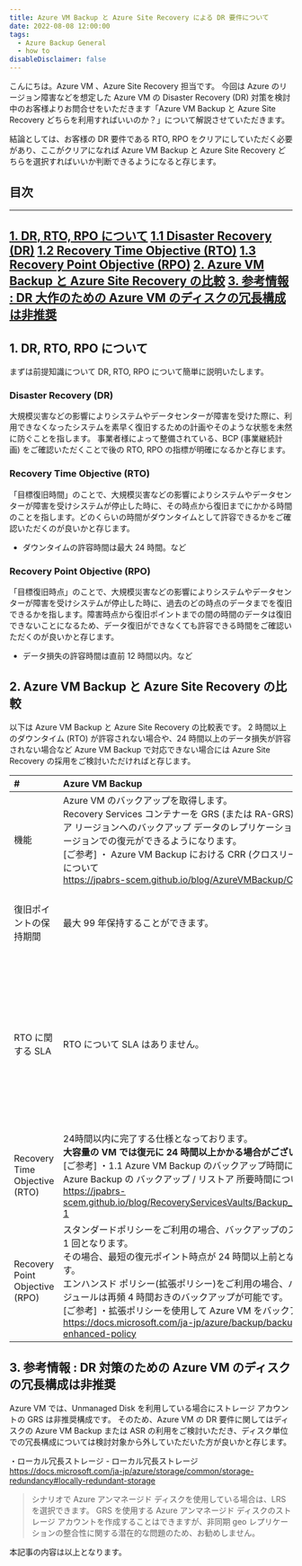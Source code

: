 ```yaml
---
title: Azure VM Backup と Azure Site Recovery による DR 要件について
date: 2022-08-08 12:00:00
tags:
  - Azure Backup General
  - how to
disableDisclaimer: false
---
```


<!-- more -->
こんにちは。Azure VM 、Azure Site Recovery 担当です。
今回は Azure のリージョン障害などを想定した Azure VM の Disaster Recovery (DR) 対策を検討中のお客様よりお問合せをいただきます「Azure VM Backup と Azure Site Recovery どちらを利用すればいいのか？」について解説させていただきます。

結論としては、お客様の DR 要件である RTO, RPO をクリアにしていただく必要があり、ここがクリアになれば Azure VM Backup と Azure Site Recovery どちらを選択すればいいか判断できるようになると存じます。


## 目次
-----------------------------------------------------------
[1. DR, RTO, RPO について](#1)
   [  1.1 Disaster Recovery (DR)](#1-1)
   [  1.2 Recovery Time Objective (RTO)](#1-2) 
   [  1.3 Recovery Point Objective (RPO)](#1-3) 
[2. Azure VM Backup と Azure Site Recovery の比較](#2)
[3. 参考情報 : DR 大作のための Azure VM のディスクの冗長構成は非推奨](#2)
-----------------------------------------------------------


## <a id="1"></a> 1. DR, RTO, RPO について
まずは前提知識について DR, RTO, RPO について簡単に説明いたします。

### <a id="1-1"></a> Disaster Recovery (DR)
大規模災害などの影響によりシステムやデータセンターが障害を受けた際に、利用できなくなったシステムを素早く復旧するための計画やそのような状態を未然に防ぐことを指します。
事業者様によって整備されている、BCP (事業継続計画) をご確認いただくことで後の RTO, RPO の指標が明確になるかと存じます。

### <a id="1-2"></a> Recovery Time Objective (RTO)
「目標復旧時間」のことで、大規模災害などの影響によりシステムやデータセンターが障害を受けシステムが停止した時に、その時点から復旧までにかかる時間のことを指します。どのくらいの時間がダウンタイムとして許容できるかをご確認いただくのが良いかと存じます。
* ダウンタイムの許容時間は最大 24 時間。など

### <a id="1-3"></a> Recovery Point Objective (RPO)
「目標復旧時点」のことで、大規模災害などの影響によりシステムやデータセンターが障害を受けシステムが停止した時に、過去のどの時点のデータまでを復旧できるかを指します。障害時点から復旧ポイントまでの間の時間のデータは復旧できないことになるため、データ復旧ができなくても許容できる時間をご確認いただくのが良いかと存じます。
* データ損失の許容時間は直前 12 時間以内。など


 

## <a id="2"></a> 2. Azure VM Backup と Azure Site Recovery の比較
以下は Azure VM Backup と Azure Site Recovery の比較表です。
2 時間以上のダウンタイム (RTO) が許容されない場合や、24 時間以上のデータ損失が許容されない場合など Azure VM Backup で対応できない場合には Azure Site Recovery の採用をご検討いただければと存じます。

| # | Azure VM Backup | Azure Site Recovery |
| :--- | :--- | :--- |
| 機能 | Azure VM のバックアップを取得します。<br>Recovery Services コンテナーを GRS (または RA-GRS) にすることで、ペア リージョンへのバックアップ データのレプリケーションが行われペア リージョンでの復元ができるようになります。<br>[ご参考] ・ Azure VM Backup における CRR (クロスリージョン リストア) について<br>https://jpabrs-scem.github.io/blog/AzureVMBackup/CRR/| Azure VM のデータをターゲット リージョンのディスクへレプリケーションします。 |
| 復旧ポイントの保持期間 | 最大 99 年保持することができます。 | Unmanaged Disk では最大 72 時間 (3 日) 保持することができます。<br>Managed Disk では最大 15 日保持することができます。 |
| RTO に関する SLA | RTO について SLA はありません。 | SLA で 2 時間以内の RTO を保証します。<br> [ご参考] ・Azure Site Recovery の SLA<br>https://azure.microsoft.com/ja-jp/support/legal/sla/site-recovery/v1_2/<br>>オンプレミスと Azure 間の計画上および計画外のフェールオーバー用に構成された保護された各インスタンスにつき、マイクロソフトは、2 時間の目標復旧時間を保証します。|
| Recovery Time Objective (RTO) | 24時間以内に完了する仕様となっております。<br> **大容量の VM では復元に 24 時間以上かかる場合がございます。**<br>[ご参考] ・1.1 Azure VM Backup のバックアップ時間について<br>Azure Backup の バックアップ / リストア 所要時間について　<br>https://jpabrs-scem.github.io/blog/RecoveryServicesVaults/Backup_RecoveryTIme/#1-1 | 2 時間以内の RTO を提供します。 |
| Recovery Point Objective (RPO)| スタンダードポリシーをご利用の場合、バックアップのスケジュールは 1 日 1 回となります。<br>その場合、最短の復元ポイント時点が 24 時間以上前となる場合がございます。<br>エンハンスド ポリシー(拡張ポリシー)をご利用の場合、バックアップのスケジュールは再頻 4 時間おきのバックアップが可能です。<br> [ご参考] ・拡張ポリシーを使用して Azure VM をバックアップする<br>https://docs.microsoft.com/ja-jp/azure/backup/backup-azure-vms-enhanced-policy| クラッシュ整合性復旧ポイントは 5 分ごとに取得されます。<br>アプリ整合性復旧ポイントは、レプリケーション ポリシーにて設定でき最短で 1 時間ごとにスケジュールできます。|


## <a id="3"></a> 3. 参考情報 : DR 対策のための Azure VM のディスクの冗長構成は非推奨
Azure VM では、Unmanaged Disk を利用している場合にストレージ アカウントの GRS は非推奨構成です。
そのため、Azure VM の DR 要件に関してはディスクの Azure VM Backup または ASR の利用をご検討いただき、ディスク単位での冗長構成については検討対象から外していただいた方が良いかと存じます。 

・ローカル冗長ストレージ - ローカル冗長ストレージ
https://docs.microsoft.com/ja-jp/azure/storage/common/storage-redundancy#locally-redundant-storage
>シナリオで Azure アンマネージド ディスクを使用している場合は、LRS を選択できます。 GRS を使用する Azure アンマネージド ディスクのストレージ アカウントを作成することはできますが、非同期 geo レプリケーションの整合性に関する潜在的な問題のため、お勧めしません。


本記事の内容は以上となります。
